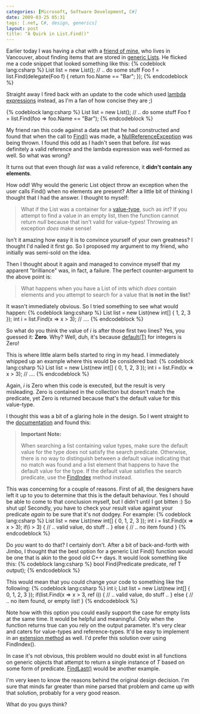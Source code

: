 ```yaml
---
categories: [Microsoft, Software Development, C#]
date: 2009-03-25 05:31
tags: [.net, C#, design, generics]
layout: post
title: "A Quirk in List.Find()"
---
```

Earlier today I was having a chat with a <a href="http://doomkeeper.com/" title="Jimmy's Blog">friend of mine</a>, who lives in Vancouver, about finding items that are stored in <a href="http://msdn.microsoft.com/en-us/library/6sh2ey19.aspx" title="List(T)">generic Lists</a>. He flicked me a code snippet that looked something like this:
{% codeblock lang:csharp %}
List<foo> list = new List<foo>();
// .. do some stuff
Foo f = list.Find(delegate(Foo f) { return foo.Name == "Bar"; });
{% endcodeblock %}

Straight away I fired back with an update to the code which used <a href="http://msdn.microsoft.com/en-us/library/bb397687.aspx" title="Lambda Expressions (C# Programming Guide)">lambda expressions</a> instead, as I'm a fan of how concise they are ;)

<!--more-->

{% codeblock lang:csharp %}
List<foo> list = new List<foo>();
// .. do some stuff
Foo f = list.Find(foo => foo.Name == "Bar");
{% endcodeblock %}

My friend ran this code against a data set that he had constructed and found that when the call to <a href="http://msdn.microsoft.com/en-us/library/x0b5b5bc.aspx" title="List(T).Find">Find()</a> was made, a <a href="http://msdn.microsoft.com/en-us/library/system.nullreferenceexception.aspx" title="System.NullReferenceException Class">NullReferenceException</a> was being thrown. I found this odd as I hadn't seen that before. <em>list</em> was definitely a valid reference and the lambda expression was well-formed as well. So what was wrong?

It turns out that even though <em>list</em> was a valid reference, it <strong>didn't contain any elements</strong>.

How odd! Why would the generic List object throw an exception when the user calls Find() when no elements are present? After a little bit of thinking I thought that I had the answer. I thought to myself:<blockquote cite="Myself"><p>What if the List was a container for a <a href="http://msdn.microsoft.com/en-us/library/34yytbws(VS.71).aspx" title="Value Types">value-type</a>, such as <em>int</em>? If you attempt to find a value in an empty list, then the function cannot return <em>null</em> because that isn't valid for value-types! Throwing an exception <em>does</em> make sense!</p></blockquote>
Isn't it amazing how easy it is to convince yourself of your own greatness? I thought I'd nailed it first go. So I proposed my argument to my friend, who initially was semi-sold on the idea.

Then I thought about it again and managed to convince myself that my apparent "brilliance" was, in fact, a failure. The perfect counter-argument to the above point is:<blockquote cite="Myself"><p>What happens when you have a List of ints which <em>does</em> contain elements and you attempt to search for a value that <strong>is not in the list</strong>?</p></blockquote>
It wasn't immediately obvious. So I tried something to see what would happen:
{% codeblock lang:csharp %}
List<int> list = new List<int>(new int[] { 1, 2, 3 });
int i = list.Find(x => x > 3);
// ....
{% endcodeblock %}

So what do you think the value of <em>i</em> is after those first two lines? Yes, you guessed it: <strong>Zero</strong>. Why? Well, duh, it's because <a href="http://msdn.microsoft.com/en-us/library/xwth0h0d.aspx" title="default Keyword">default(T)</a> for integers is Zero!

This is where little alarm bells started to ring in my head. I immediately whipped up an example where this would be considered bad:
{% codeblock lang:csharp %}
List<int> list = new List<int>(new int[] { 0, 1, 2, 3 });
int i = list.Find(x => x > 3);
// ....
{% endcodeblock %}

Again, <em>i</em> is Zero when this code is executed, but the result is very misleading. Zero is contained in the collection but doesn't match the predicate, yet Zero is returned because that's the default value for this value-type.

I thought this was a bit of a glaring hole in the design. So I went straight to the <a href="http://msdn.microsoft.com/en-us/library/xwth0h0d.aspx" title="List(T).Find">documentation</a> and found this:<blockquote><p>
<strong>Important Note:</strong>

When searching a list containing value types, make sure the default value for the type does not satisfy the search predicate. Otherwise, there is no way to distinguish between a default value indicating that no match was found and a list element that happens to have the default value for the type. If the default value satisfies the search predicate, use the <a href="http://msdn.microsoft.com/en-us/library/0k601hd9.aspx" title="FindIndex">FindIndex</a> method instead.</p></blockquote>
This was concerning for a couple of reasons. First of all, the designers have left it up to you to determine that this is the default behaviour. Yes I should be able to come to that conclusion myself, but I didn't until I got bitten :) So shut up! Secondly, you have to check your result value against your predicate <em>again</em> to be sure that it's not dodgey. For example:
{% codeblock lang:csharp %}
List<int> list = new List<int>(new int[] { 0, 1, 2, 3 });
int i = list.Find(x => x > 3);
if(i > 3)
{
  // .. valid value, do stuff ..
}
else
{
  // .. no item found
}
{% endcodeblock %}

Do <em>you</em> want to do that? I certainly don't. After a bit of back-and-forth with Jimbo, I thought that the best option for a generic List Find() function would be one that is akin to the good old C++ days. It would look something like this:
{% codeblock lang:csharp %}
bool Find<t>(Predicate<t> predicate, ref T output);
{% endcodeblock %}

This would mean that you could change your code to something like the following:
{% codeblock lang:csharp %}
int i;
List<int> list = new List<int>(new int[] { 0, 1, 2, 3 });
if(list.Find(x => x > 3, ref i))
{
  // .. valid value, do stuff ..
}
else
{
  // .. no item found, or empty list!
}
{% endcodeblock %}

Note how with this option you could easily support the case for empty lists at the same time. It would be helpful and meaningful. Only when the function returns true can you rely on the output parameter. It's very clear and caters for value-types and reference-types. It'd be easy to implement in an <a href="http://msdn.microsoft.com/en-us/library/bb383977.aspx" title="Extension Methods (C# Programming Guide)">extension method</a> as well. I'd prefer this solution over using FindIndex().

In case it's not obvious, this problem would no doubt exist in all functions on generic objects that attempt to return a single instance of <em>T</em> based on some form of predicate. <a href="http://msdn.microsoft.com/en-us/library/5kthb929.aspx" title="List(T).FindLast">FindLast()</a> would be another example.

I'm very keen to know the reasons behind the original design decision. I'm sure that minds far greater than mine parsed that problem and came up with that solution, probably for a very good reason.

What do you guys think?
